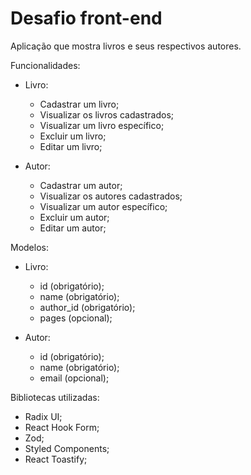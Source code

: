 # Desafio front-end

Aplicação que mostra livros e seus respectivos autores.

Funcionalidades:

- Livro:

  - Cadastrar um livro;
  - Visualizar os livros cadastrados;
  - Visualizar um livro específico;
  - Excluir um livro;
  - Editar um livro;

- Autor:

  - Cadastrar um autor;
  - Visualizar os autores cadastrados;
  - Visualizar um autor específico;
  - Excluir um autor;
  - Editar um autor;

Modelos:

- Livro:

  - id (obrigatório);
  - name (obrigatório);
  - author_id (obrigatório);
  - pages (opcional);

- Autor:

  - id (obrigatório);
  - name (obrigatório);
  - email (opcional);

Bibliotecas utilizadas:

- Radix UI;
- React Hook Form;
- Zod;
- Styled Components;
- React Toastify;
